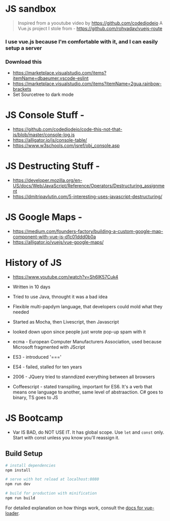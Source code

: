 # JS sandbox

> Inspired from a yooutube video by https://github.com/codediodeio
> A Vue.js project I stole from - https://github.com/rohyadav/vuejs-route

### I use vue.js because I'm comfortable with it, and I can easily setup a server

### Download this

-   https://marketplace.visualstudio.com/items?itemName=dbaeumer.vscode-eslint
-   https://marketplace.visualstudio.com/items?itemName=2gua.rainbow-brackets
-   Set Sourcetree to dark mode

# JS Console Stuff -

-   https://github.com/codediodeio/code-this-not-that-js/blob/master/console-log.js
-   https://alligator.io/js/console-table/
-   https://www.w3schools.com/jsref/obj_console.asp

# JS Destructing Stuff -

-   https://developer.mozilla.org/en-US/docs/Web/JavaScript/Reference/Operators/Destructuring_assignment
-   https://dmitripavlutin.com/5-interesting-uses-javascript-destructuring/

# JS Google Maps -

-   https://medium.com/founders-factory/building-a-custom-google-map-component-with-vue-js-d1c01ddd0b0a
-   https://alligator.io/vuejs/vue-google-maps/

# History of JS

-   https://www.youtube.com/watch?v=Sh6lK57Cuk4

-   Written in 10 days
-   Tried to use Java, thnought it was a bad idea
-   Flexible multi-papdym language, that developers could mold what they needed
-   Started as Mocha, then Livescript, then Javascript

-   looked down upon since people just wrote pop-up spam with it

-   ecma - European Computer Manufacturers Association, used because Microsoft fragmented with JScript

-   ES3 - introduced '==='
-   ES4 - failed, stalled for ten years

-   2006 - JQuery tried to stanndized everything between all browsers

-   Coffeescript - stated transpiling, important for ES6. It's a verb that means one language to another, same level of abstraaction. C# goes to binary, TS goes to JS

# JS Bootcamp

-   Var IS BAD, do NOT USE IT. It has global scope. Use `let` and `const` only. Start with const unless you know you'll reassign it.

## Build Setup

```bash
# install dependencies
npm install

# serve with hot reload at localhost:8080
npm run dev

# build for production with minification
npm run build
```

For detailed explanation on how things work, consult the [docs for vue-loader](http://vuejs.github.io/vue-loader).
